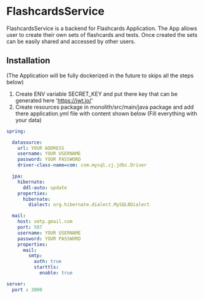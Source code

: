 # FlashcardsService

FlashcardsService is a backend for Flashcards Application.
The App allows user to create their own sets of flashcards and tests.
Once created the sets can be easily shared and accessed by other users.

## Installation
(The Application will be fully dockerized in the future to skips all the steps below)
1. Create ENV variable SECRET_KEY and put there key that can be generated here 'https://jwt.io/'
2. Create resources package in monolith/src/main/java package and add there application.yml file with content shown below (Fill everything with your data)
```yml
spring:

  datasource:
    url: YOUR ADDRESS
    username: YOUR USERNAME
    password: YOUR PASSWORD
    driver-class-name=com: com.mysql.cj.jdbc.Driver

  jpa:
    hibernate:
      ddl-auto: update
    properties:
      hibernate:
        dialect: org.hibernate.dialect.MySQL8Dialect

  mail:
    host: smtp.gmail.com
    port: 587
    username: YOUR USERNAME
    password: YOUR PASSWORD
    properties:
      mail:
        smtp:
          auth: true
          starttls:
            enable: true

server:
  port : 3000
```
